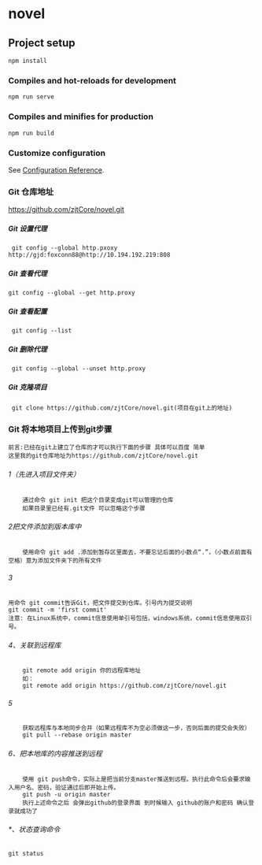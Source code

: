 # novel

## Project setup
```
npm install
```

### Compiles and hot-reloads for development
```
npm run serve
```

### Compiles and minifies for production
```
npm run build
```

### Customize configuration
See [Configuration Reference](https://cli.vuejs.org/config/).

### Git 仓库地址
https://github.com/zjtCore/novel.git

##### Git 设置代理
```
 git config --global http.pxoxy http://gjd:foxconn88@http://10.194.192.219:808
```

##### Git 查看代理
```
git config --global --get http.proxy
```
##### Git 查看配置
```
 git config --list
```
##### Git 删除代理
```
 git config --global --unset http.proxy 
```

##### Git 克隆项目
```
 git clone https://github.com/zjtCore/novel.git(项目在git上的地址)
```

### Git 将本地项目上传到git步骤
    前言:已经在git上建立了仓库的才可以执行下面的步骤 具体可以百度 简单
    这里我的git仓库地址为https://github.com/zjtCore/novel.git
    
###### 1（先进入项目文件夹）
```
    通过命令 git init 把这个目录变成git可以管理的仓库
    如果目录里已经有.git文件 可以忽略这个步骤
```

###### 2把文件添加到版本库中
```
    使用命令 git add .添加到暂存区里面去，不要忘记后面的小数点“.”，（小数点前面有空格）意为添加文件夹下的所有文件
```
###### 3
```
用命令 git commit告诉Git，把文件提交到仓库。引号内为提交说明 
git commit -m 'first commit'
注意: 在Linux系统中，commit信息使用单引号包括，windows系统，commit信息使用双引号。
```

###### 4、关联到远程库
```
    git remote add origin 你的远程库地址   
    如：
    git remote add origin https://github.com/zjtCore/novel.git
```
###### 5
```
    获取远程库与本地同步合并（如果远程库不为空必须做这一步，否则后面的提交会失败）
    git pull --rebase origin master
```
###### 6、把本地库的内容推送到远程
```
    使用 git push命令，实际上是把当前分支master推送到远程。执行此命令后会要求输入用户名、密码，验证通过后即开始上传。
    git push -u origin master
    执行上述命令之后 会弹出github的登录界面 到时候输入 github的账户和密码 确认登录就成功了
```

###### *、状态查询命令
```
git status 
```
